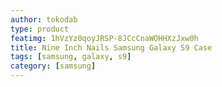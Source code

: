 ```yaml
---
author: tokodab
type: product
featimg: 1hVzYz0qoyJRSP-8JCcCnaWOHHXzJxw0h
title: Nine Inch Nails Samsung Galaxy S9 Case
tags: [samsung, galaxy, s9]
category: [samsung]
---
```

